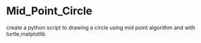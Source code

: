 # Mid_Point_Circle
create a python script to drawing a circle using mid point algorithm and with turtle,matplotlib

